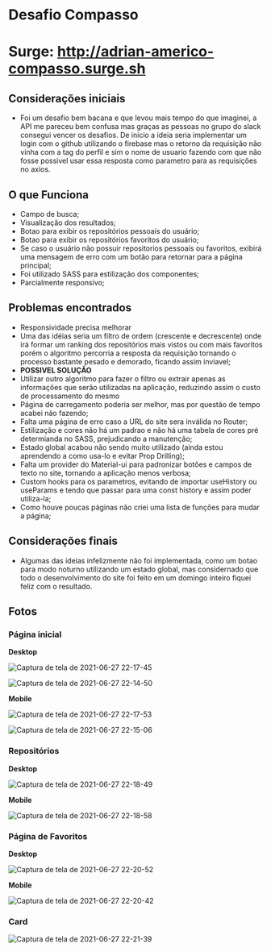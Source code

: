 # Desafio Compasso

# Surge: http://adrian-americo-compasso.surge.sh

## Considerações iniciais

* Foi um desafio bem bacana e que levou mais tempo do que imaginei, a API me pareceu bem confusa mas graças as pessoas no grupo do slack consegui vencer os desafios. De inicio a ideia seria implementar um login com o github utilizando o firebase mas o retorno da requisição não vinha com a tag do perfil e sim o nome de usuario fazendo com que não fosse possivel usar essa resposta como parametro para as requisições no axios.

## O que Funciona
* Campo de busca;
* Visualização dos resultados;
* Botao para exibir os repositórios pessoais do usuário;
* Botao para exibir os repositórios favoritos do usuário;
* Se caso o usuário não possuir repositorios pessoais ou favoritos, exibirá uma mensagem de erro com um botão para retornar para a página principal;
* Foi utilizado SASS para estilização dos componentes;
* Parcialmente responsivo;

## Problemas encontrados
* Responsividade precisa melhorar
* Uma das idéias seria um filtro de ordem (crescente e decrescente) onde irá formar um ranking dos repositórios mais vistos ou com mais favoritos porém o algoritmo percorria a resposta da requisição tornando o processo bastante pesado e demorado, ficando assim inviavel;
* **POSSIVEL SOLUÇÃO**
* Utilizar outro algoritmo para fazer o filtro ou extrair apenas as informações que serão utilizadas na aplicação, reduzindo assim o custo de processamento do mesmo
* Página de carregamento poderia ser melhor, mas por questão de tempo acabei não fazendo;
* Falta uma página de erro caso a URL do site sera inválida no Router;
* Estilização e cores não há um padrao e não há uma tabela de cores pré determianda no SASS, prejudicando a manutenção;
* Estado global acabou não sendo muito utilizado (ainda estou aprendendo a como usa-lo e evitar Prop Drilling);
* Falta um provider do Material-ui para padronizar botôes e campos de texto no site, tornando a aplicação menos verbosa;
* Custom hooks para os parametros, evitando de importar useHistory ou useParams e tendo que passar para uma const history e assim poder utiliza-la;
* Como houve poucas páginas não criei uma lista de funções para mudar a página;

## Considerações finais 
* Algumas das ideias infelizmente não foi implementada, como um botao para modo noturno utilizando um estado global, mas considernado que todo o desenvolvimento do site foi feito em um domingo inteiro fiquei feliz com o resultado.

## Fotos

### Página inicial

**Desktop**

![Captura de tela de 2021-06-27 22-17-45](https://user-images.githubusercontent.com/73081422/123566227-8cf69000-d795-11eb-853e-471cb541d73e.png)


![Captura de tela de 2021-06-27 22-14-50](https://user-images.githubusercontent.com/73081422/123566143-5751a700-d795-11eb-8ef5-6fee66b6e17e.png)

**Mobile**

![Captura de tela de 2021-06-27 22-17-53](https://user-images.githubusercontent.com/73081422/123566238-92ec7100-d795-11eb-9652-05ac92d653a0.png)


![Captura de tela de 2021-06-27 22-15-06](https://user-images.githubusercontent.com/73081422/123566188-72241b80-d795-11eb-9161-89a791badd5a.png)

### Repositórios

**Desktop**

![Captura de tela de 2021-06-27 22-18-49](https://user-images.githubusercontent.com/73081422/123566305-bfa08880-d795-11eb-9e51-988b42fdfaae.png)

**Mobile**

![Captura de tela de 2021-06-27 22-18-58](https://user-images.githubusercontent.com/73081422/123566321-c7f8c380-d795-11eb-9edf-1fef61865b5c.png)

### Página de Favoritos

**Desktop**

![Captura de tela de 2021-06-27 22-20-52](https://user-images.githubusercontent.com/73081422/123566378-f4acdb00-d795-11eb-85b1-94e219e68862.png)

**Mobile**

![Captura de tela de 2021-06-27 22-20-42](https://user-images.githubusercontent.com/73081422/123566386-fa0a2580-d795-11eb-8b9a-9be84bacd61f.png)


### Card

![Captura de tela de 2021-06-27 22-21-39](https://user-images.githubusercontent.com/73081422/123566417-1017e600-d796-11eb-97d2-c7941395f822.png)























